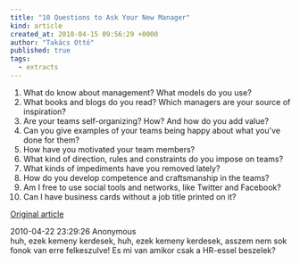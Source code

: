 ```yaml
---
title: "10 Questions to Ask Your New Manager"
kind: article
created_at: 2010-04-15 09:56:29 +0000
author: "Takács Ottó"
published: true
tags: 
  - extracts
---
```

1. What do know about management? What models do you use?
2. What books and blogs do you read? Which managers are your source of inspiration?
3. Are your teams self-organizing? How? And how do you add value?
4. Can you give examples of your teams being happy about what you've done for them?
5. How have you motivated your team members?
6. What kind of direction, rules and constraints do you impose on teams?
7. What kinds of impediments have you removed lately?
8. How do you develop competence and craftsmanship in the teams?
9. Am I free to use social tools and networks, like Twitter and Facebook?
10. Can I have business cards without a job title printed on it?


<!--break-->

[Original article](http://www.noop.nl/2010/03/10-questions-to-ask-your-new-manager.html)


<div class='old-comments'>
		<div class='one-old-comment'>
			<span class='comment-date'>2010-04-22 23:29:26</span>
			<span class='commenter-name'>Anonymous</span>
			<div class='comment-body'>
				<span class='comment-title'>huh, ezek kemeny kerdesek,</comment>
				huh, ezek kemeny kerdesek, asszem nem sok fonok van erre felkeszulve!
Es mi van amikor csak a HR-essel beszelek?
			</div>
		</div>
		</div>